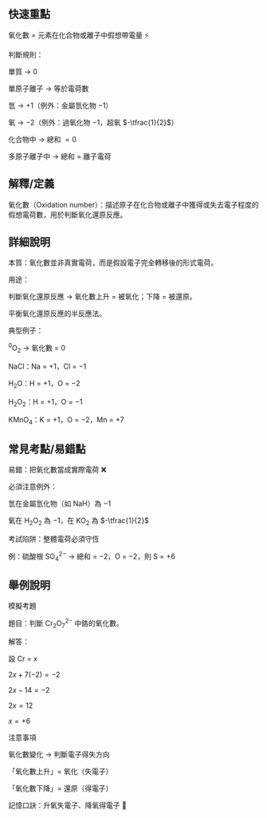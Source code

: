 ## 快速重點

氧化數 = 元素在化合物或離子中假想帶電量 ⚡

判斷規則：

單質 → $0$

單原子離子 → 等於電荷數

氫 → $+1$（例外：金屬氫化物 $-1$）

氧 → $-2$（例外：過氧化物 $-1$，超氧 $-\tfrac{1}{2}$）

化合物中 → 總和 $= 0$

多原子離子中 → 總和 = 離子電荷


## 解釋/定義

氧化數（Oxidation number）：描述原子在化合物或離子中獲得或失去電子程度的假想電荷數，用於判斷氧化還原反應。


## 詳細說明

本質：氧化數並非真實電荷，而是假設電子完全轉移後的形式電荷。

用途：

判斷氧化還原反應 → 氧化數上升 = 被氧化；下降 = 被還原。

平衡氧化還原反應的半反應法。

典型例子：

$^{0}\mathrm{O}_{2}$ → 氧化數 = $0$

$\mathrm{NaCl}$：Na = $+1$，Cl = $-1$

$\mathrm{H_{2}O}$：H = $+1$，O = $-2$

$\mathrm{H_{2}O_{2}}$：H = $+1$，O = $-1$

$\mathrm{KMnO_{4}}$：K = $+1$，O = $-2$，Mn = $+7$


## 常見考點/易錯點

易錯：把氧化數當成實際電荷 ❌

必須注意例外：

氫在金屬氫化物（如 $\mathrm{NaH}$）為 $-1$

氧在 $\mathrm{H_{2}O_{2}}$ 為 $-1$，在 $\mathrm{KO_{2}}$ 為 $-\tfrac{1}{2}$

考試陷阱：整體電荷必須守恆

例：硫酸根 $\mathrm{SO_{4}^{2-}}$ → 總和 = $-2$，O = $-2$，則 S = $+6$


## 舉例說明

模擬考題

題目：判斷 $\mathrm{Cr_{2}O_{7}^{2-}}$ 中鉻的氧化數。

解答：

設 Cr = $x$

$2x + 7(-2) = -2$

$2x - 14 = -2$

$2x = 12$

$x = +6$

注意事項

氧化數變化 → 判斷電子得失方向

「氧化數上升」= 氧化（失電子）

「氧化數下降」= 還原（得電子）

記憶口訣：升氧失電子、降氧得電子 🔄
